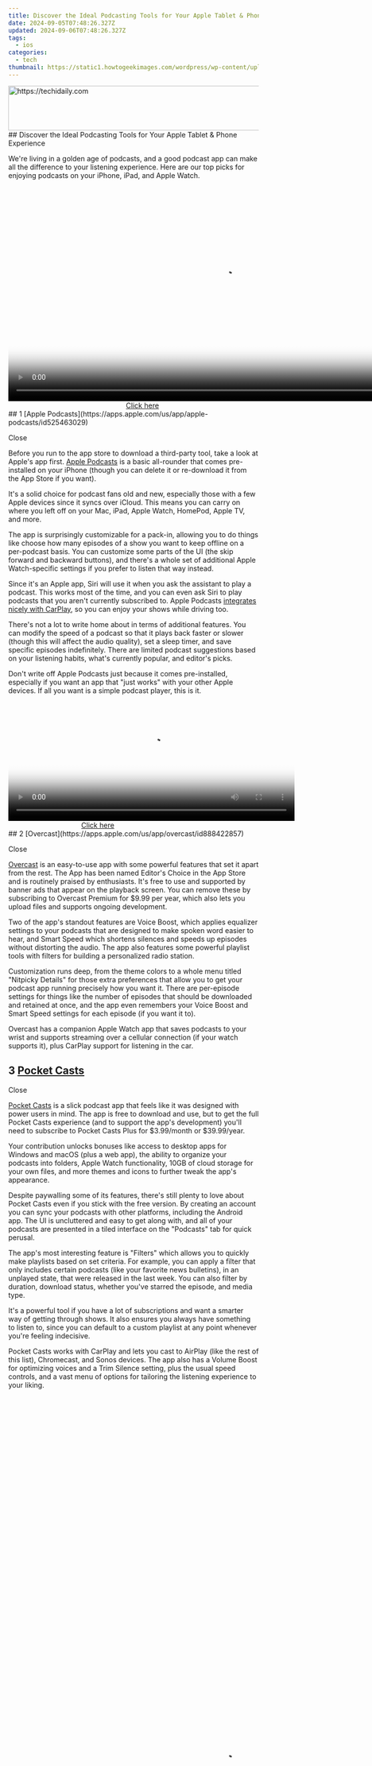 ```yaml
---
title: Discover the Ideal Podcasting Tools for Your Apple Tablet & Phone Experience
date: 2024-09-05T07:48:26.327Z
updated: 2024-09-06T07:48:26.327Z
tags:
  - ios
categories:
  - tech
thumbnail: https://static1.howtogeekimages.com/wordpress/wp-content/uploads/2023/06/52639145219_99b578052a_o.jpg
---
```


<!-- affiliate ads begin -->
<a href="https://aligracehair.sjv.io/c/5597632/2027167/19272" target="_top" id="2027167">
  <img src="//a.impactradius-go.com/display-ad/19272-2027167" border="0" alt="https://techidaily.com" width="728" height="90"/>
</a>
<img height="0" width="0" src="https://aligracehair.sjv.io/i/5597632/2027167/19272" style="position:absolute;visibility:hidden;" border="0" />
<!-- affiliate ads end -->
## Discover the Ideal Podcasting Tools for Your Apple Tablet & Phone Experience

We're living in a golden age of podcasts, and a good podcast app can make all the difference to your listening experience. Here are our top picks for enjoying podcasts on your iPhone, iPad, and Apple Watch.

<!-- affiliate ads begin -->
<span id="1424531">
					<video width="864" height="NaN" style="cursor:pointer"
           poster="//a.impactradius-go.com/display-clicktoplayimage/1424531.png"
           onclick="if(!this.playClicked){this.play();this.setAttribute('controls',true);this.playClicked=true;}">
	   <source src="//a.impactradius-go.com/display-ad/16446-1424531">
	   <img src="//a.impactradius-go.com/display-clicktoplayimage/1424531.png" style="border: none; height: 100%; width: 100%; object-fit: contain">
	</video>
	<div style="width:540px;text-align:center"><a href="javascript:window.open(decodeURIComponent('https%3A%2F%2Flaganoo.pxf.io%2Fc%2F5597632%2F1424531%2F16446'), '_blank');void(0);">Click here</a></div>
</span>
<img height="0" width="0" src="https://imp.pxf.io/i/5597632/1424531/16446" style="position:absolute;visibility:hidden;" border="0" />
<!-- affiliate ads end -->
## 1 [Apple Podcasts](https://apps.apple.com/us/app/apple-podcasts/id525463029) 

Close 

 Before you run to the app store to download a third-party tool, take a look at Apple's app first. [Apple Podcasts](http://apps.apple.com/us/app/apple-podcasts/id525463029) is a basic all-rounder that comes pre-installed on your iPhone (though you can delete it or re-download it from the App Store if you want).

 It's a solid choice for podcast fans old and new, especially those with a few Apple devices since it syncs over iCloud. This means you can carry on where you left off on your Mac, iPad, Apple Watch, HomePod, Apple TV, and more.

 The app is surprisingly customizable for a pack-in, allowing you to do things like choose how many episodes of a show you want to keep offline on a per-podcast basis. You can customize some parts of the UI (the skip forward and backward buttons), and there's a whole set of additional Apple Watch-specific settings if you prefer to listen that way instead.

 Since it's an Apple app, Siri will use it when you ask the assistant to play a podcast. This works most of the time, and you can even ask Siri to play podcasts that you aren't currently subscribed to. Apple Podcasts [integrates nicely with CarPlay](https://extra-resources.techidaily.com/2024-approved-breaking-barriers-in-text-animation-with-no-cost-tools/), so you can enjoy your shows while driving too.

 There's not a lot to write home about in terms of additional features. You can modify the speed of a podcast so that it plays back faster or slower (though this will affect the audio quality), set a sleep timer, and save specific episodes indefinitely. There are limited podcast suggestions based on your listening habits, what's currently popular, and editor's picks.

 Don't write off Apple Podcasts just because it comes pre-installed, especially if you want an app that "just works" with your other Apple devices. If all you want is a simple podcast player, this is it.

<!-- affiliate ads begin -->
<span id="1983549">
					<video width="576" height="240" style="cursor:pointer"
           poster="//a.impactradius-go.com/display-clicktoplayimage/1983549.png"
           onclick="if(!this.playClicked){this.play();this.setAttribute('controls',true);this.playClicked=true;}">
	   <source src="//a.impactradius-go.com/display-ad/22993-1983549">
	   <img src="//a.impactradius-go.com/display-clicktoplayimage/1983549.png" style="border: none; height: 100%; width: 100%; object-fit: contain">
	</video>
	<div style="width:360px;text-align:center"><a href="javascript:window.open(decodeURIComponent('https%3A%2F%2Fhomestyler.sjv.io%2Fc%2F5597632%2F1983549%2F22993'), '_blank');void(0);">Click here</a></div>
</span>
<img height="0" width="0" src="https://imp.pxf.io/i/5597632/1983549/22993" style="position:absolute;visibility:hidden;" border="0" />
<!-- affiliate ads end -->
## 2 [Overcast](https://apps.apple.com/us/app/overcast/id888422857) 

Close 

[Overcast](http://apps.apple.com/us/app/overcast/id888422857) is an easy-to-use app with some powerful features that set it apart from the rest. The App has been named Editor's Choice in the App Store and is routinely praised by enthusiasts. It's free to use and supported by banner ads that appear on the playback screen. You can remove these by subscribing to Overcast Premium for $9.99 per year, which also lets you upload files and supports ongoing development.

 Two of the app's standout features are Voice Boost, which applies equalizer settings to your podcasts that are designed to make spoken word easier to hear, and Smart Speed which shortens silences and speeds up episodes without distorting the audio. The app also features some powerful playlist tools with filters for building a personalized radio station.

 Customization runs deep, from the theme colors to a whole menu titled "Nitpicky Details" for those extra preferences that allow you to get your podcast app running precisely how you want it. There are per-episode settings for things like the number of episodes that should be downloaded and retained at once, and the app even remembers your Voice Boost and Smart Speed settings for each episode (if you want it to).

 Overcast has a companion Apple Watch app that saves podcasts to your wrist and supports streaming over a cellular connection (if your watch supports it), plus CarPlay support for listening in the car.

## 3 [Pocket Casts](https://apps.apple.com/us/app/pocket-casts/id414834813) 

Close 

[Pocket Casts](http://apps.apple.com/us/app/pocket-casts/id414834813) is a slick podcast app that feels like it was designed with power users in mind. The app is free to download and use, but to get the full Pocket Casts experience (and to support the app's development) you'll need to subscribe to Pocket Casts Plus for $3.99/month or $39.99/year.

 Your contribution unlocks bonuses like access to desktop apps for Windows and macOS (plus a web app), the ability to organize your podcasts into folders, Apple Watch functionality, 10GB of cloud storage for your own files, and more themes and icons to further tweak the app's appearance.

 Despite paywalling some of its features, there's still plenty to love about Pocket Casts even if you stick with the free version. By creating an account you can sync your podcasts with other platforms, including the Android app. The UI is uncluttered and easy to get along with, and all of your podcasts are presented in a tiled interface on the "Podcasts" tab for quick perusal.

 The app's most interesting feature is "Filters" which allows you to quickly make playlists based on set criteria. For example, you can apply a filter that only includes certain podcasts (like your favorite news bulletins), in an unplayed state, that were released in the last week. You can also filter by duration, download status, whether you've starred the episode, and media type.

 It's a powerful tool if you have a lot of subscriptions and want a smarter way of getting through shows. It also ensures you always have something to listen to, since you can default to a custom playlist at any point whenever you're feeling indecisive.

 Pocket Casts works with CarPlay and lets you cast to AirPlay (like the rest of this list), Chromecast, and Sonos devices. The app also has a Volume Boost for optimizing voices and a Trim Silence setting, plus the usual speed controls, and a vast menu of options for tailoring the listening experience to your liking.

<!-- affiliate ads begin -->
<span id="1424529">
					<video width="864" height="1536" style="cursor:pointer"
           poster="//a.impactradius-go.com/display-clicktoplayimage/1424529.png"
           onclick="if(!this.playClicked){this.play();this.setAttribute('controls',true);this.playClicked=true;}">
	   <source src="//a.impactradius-go.com/display-ad/16446-1424529">
	   <img src="//a.impactradius-go.com/display-clicktoplayimage/1424529.png" style="border: none; height: 100%; width: 100%; object-fit: contain">
	</video>
	<div style="width:540px;text-align:center"><a href="javascript:window.open(decodeURIComponent('https%3A%2F%2Flaganoo.pxf.io%2Fc%2F5597632%2F1424529%2F16446'), '_blank');void(0);">Click here</a></div>
</span>
<img height="0" width="0" src="https://imp.pxf.io/i/5597632/1424529/16446" style="position:absolute;visibility:hidden;" border="0" />
<!-- affiliate ads end -->
## 4 [Castro](https://apps.apple.com/us/app/apple-store/id1080840241) 

Close 

[Castro](https://apps.apple.com/us/app/apple-store/id1080840241) takes a unique approach to managing your podcast library. You can use it like a traditional podcasting app, where you pick a show and episode, but it works best as a curation platform. It's great if you feel overwhelmed by an avalanche of incoming podcasts and don't necessarily want to listen to every single one.

 Subscribing to podcasts is fast and easy, simply search and hit the "+" plus icon right from the results page (you can also import your podcasts from other apps). New episodes will appear on the "Inbox" tab, where you can choose to put them into your "Queue" or archive them. You can then work through your queue as if it were a feed, with one episode rolling into the next.

 Castro is free to use but some features are hidden behind a $3.99 monthly, $9.99 quarterly, or $24.99 yearly subscription. Subscribing unlocks features like a companion Apple Watch app, a Trim Silence feature, the ability to trim audio from Safari and listen to it with Castro, per-podcast settings, and an Enhance Voice audio booster. The free version is supported by adverts that take the form of promoted shows, which also disappear when you upgrade.

 There are plenty of options for customizing Castro outside of this, including download limits, UI tweaks, the ability to create Siri Shortcuts, plus color tints and light or dark themes. Castro is worth a shot if you're looking for a way to tame your podcast problem, particularly if you listen to a lot of shows that post frequent (even daily) episodes.

<!-- affiliate ads begin -->
<a href="https://aligracehair.sjv.io/c/5597632/1880944/19272" target="_top" id="1880944">
  <img src="//a.impactradius-go.com/display-ad/19272-1880944" border="0" alt="https://techidaily.com" width="728" height="90"/>
</a>
<img height="0" width="0" src="https://aligracehair.sjv.io/i/5597632/1880944/19272" style="position:absolute;visibility:hidden;" border="0" />
<!-- affiliate ads end -->
## 5 [Spotify](https://apps.apple.com/us/app/spotify-music-and-podcasts/id324684580) 

Close 

 If you already use [Spotify](https://apps.apple.com/us/app/spotify-music-and-podcasts/id324684580) for music streaming, you might want to keep everything under one roof and use it for podcasts too. Even if you aren't subscribed to Spotify Premium, the app still has some merit as a podcast player since it can be used free of charge. Spotify neatly separates music, podcasts, and audiobooks both in terms of library organization and discovery.

 If there's one thing that Spotify does well, it's podcast discovery. The service is packed with content, allowing you to filter by podcasts in search queries or browse by categories. Spotify also hosts podcast charts, giving you a quick overview of what's popular right now. Some shows are exclusive to Spotify, which means you're only able to listen to them if you use the streaming service's app. If you need a

 Tap "Follow" when you find something you like, and use the bell icon to get notifications when new episodes are available. You can customize automatic downloads on a per-show basis, or set global limits so that you always have something to listen to when you're offline. A companion Apple Watch app lets you control Spotify using your wrist, and CarPlay integration lets you listen along in the car.

 The app features a small selection of Now Playing tools including podcast chapters, a sleep timer, and speed controls.

 Are you a [YouTube Music](https://apps.apple.com/us/app/youtube-music/id1017492454) subscriber? Just like Spotify, [YouTube Music also features podcasts](https://blue-screen-error.techidaily.com/solving-storahcisys-errors-a-step-by-step-guide/). If you're a fan of keeping everything in one place, it's a good alternative to a service like Spotify.

<!-- affiliate ads begin -->
<a href="https://aligracehair.sjv.io/c/5597632/1880931/19272" target="_top" id="1880931">
  <img src="//a.impactradius-go.com/display-ad/19272-1880931" border="0" alt="https://techidaily.com" width="728" height="90"/>
</a>
<img height="0" width="0" src="https://aligracehair.sjv.io/i/5597632/1880931/19272" style="position:absolute;visibility:hidden;" border="0" />
<!-- affiliate ads end -->
## 6  Download, Listen, Delete 

 Podcasts provide an [unlimited amount of entertainment](https://discover-best.techidaily.com/abbyy-flexicapture110it/) and you can consume them while doing almost anything. Unfortunately, this can lead to us being a little over-zealous when subscribing to new shows. Make sure that podcasts don't [take up all of the free space on your iPhone](https://extra-approaches.techidaily.com/maintain-eye-contact-this-helps-establish-rapport-with-the-speaker-and-shows-your-engagement-for-2024/).

 Looking for Android apps instead? Check out [our favorite Android podcast apps](https://instagram-clips.techidaily.com/new-the-path-to-prominence-with-powerful-instagram-video-narratives-for-2024/).

<ins class="adsbygoogle"
     style="display:block"
     data-ad-format="autorelaxed"
     data-ad-client="ca-pub-7571918770474297"
     data-ad-slot="1223367746"></ins>



<ins class="adsbygoogle"
     style="display:block"
     data-ad-client="ca-pub-7571918770474297"
     data-ad-slot="8358498916"
     data-ad-format="auto"
     data-full-width-responsive="true"></ins>

<span class="atpl-alsoreadstyle">Also read:</span>
<div><ul>
<li><a href="https://youtube-sure.techidaily.com/024-approved-the-true-value-proposition-of-subscribing-to-youtube-premium/"><u>[New] 2024 Approved  The True Value Proposition of Subscribing to YouTube Premium</u></a></li>
<li><a href="https://vp-tips.techidaily.com/new-best-10-shopping-sites-to-customize-your-gift-boxes-for-2024/"><u>[New] Best 10 Shopping Sites to Customize Your Gift Boxes for 2024</u></a></li>
<li><a href="https://screen-video-capture.techidaily.com/new-mini-marvels-ultimate-game-hunt/"><u>[New] Mini Marvels' Ultimate Game Hunt</u></a></li>
<li><a href="https://vp-tips.techidaily.com/new-pushing-boundaries-with-vr-choosing-your-ultimate-game-platform/"><u>[New] Pushing Boundaries with VR  Choosing Your Ultimate Game Platform</u></a></li>
<li><a href="https://facebook-clips.techidaily.com/new-the-leading-edge-in-online-advertising-fb-insights-for-2024/"><u>[New] The Leading Edge in Online Advertising   FB Insights for 2024</u></a></li>
<li><a href="https://win-answers.techidaily.com/1722997679336-solved-world-of-warcraft-low-fps-2024-tips/"><u>[SOLVED] World of Warcraft Low FPS - 2024 Tips</u></a></li>
<li><a href="https://video-capture.techidaily.com/updated-2024-approved-exclusive-reviews-top-5-external-hdds-for-xbox-gamers/"><u>[Updated] 2024 Approved  Exclusive Reviews  Top 5 External HDDs for Xbox Gamers</u></a></li>
<li><a href="https://facebook-clips.techidaily.com/updated-2024-approved-facebooks-10-best-music-clips-making-them-happen/"><u>[Updated] 2024 Approved  Facebook's 10 Best Music Clips  Making Them Happen</u></a></li>
<li><a href="https://twitter-videos.techidaily.com/updated-customizing-the-twitter-interface-an-experts-tutorial-for-video-images/"><u>[Updated] Customizing the Twitter Interface  An Expert's Tutorial for Video Images</u></a></li>
<li><a href="https://facebook-video-share.techidaily.com/updated-time-management-using-timestamps-to-amplify-views-on-youtube/"><u>[Updated] Time Management  Using Timestamps to Amplify Views on YouTube</u></a></li>
<li><a href="https://os-tips.techidaily.com/breaking-free-from-the-ios-data-recovery-endless-cycle-top-three-solutions/"><u>Breaking Free From the iOS Data Recovery Endless Cycle: Top Three Solutions</u></a></li>
<li><a href="https://os-tips.techidaily.com/common-queries-and-insights-on-managing-iphones-voicemail-system/"><u>Common Queries & Insights on Managing iPhone's Voicemail System</u></a></li>
<li><a href="https://instagram-clips.techidaily.com/enhancing-viewer-experience-vertical-videos-in-final-cut-pro-x-for-2024/"><u>Enhancing Viewer Experience  Vertical Videos in Final Cut Pro X for 2024</u></a></li>
<li><a href="https://os-tips.techidaily.com/essential-solutions-fixing-your-iphones-wi-fi-connection-issues-in-just-7-steps/"><u>Essential Solutions: Fixing Your iPhone's Wi-Fi Connection Issues in Just 7 Steps</u></a></li>
<li><a href="https://extra-information.techidaily.com/exploring-new-design-dimensions-integrating-typesetting-into-ae/"><u>Exploring New Design Dimensions  Integrating Typesetting Into AE</u></a></li>
<li><a href="https://os-tips.techidaily.com/fast-track-to-finding-your-phones-imei-offline-a-step-by-step-guide/"><u>Fast Track to Finding Your Phone's IMEI Offline – A Step-by-Step Guide</u></a></li>
<li><a href="https://os-tips.techidaily.com/fenrir/"><u>Fenrir -</u></a></li>
<li><a href="https://os-tips.techidaily.com/fixing-non-functional-call-forwarding-on-your-iphone-effective-solutions-and-tips/"><u>Fixing Non-Functional Call Forwarding on Your iPhone: Effective Solutions and Tips</u></a></li>
<li><a href="https://os-tips.techidaily.com/fixing-non-responsive-touch-screens-in-apples-ipad-ios-1110912-models/"><u>Fixing Non-Responsive Touch Screens in Apple's iPad (iOS 11/10/9/12) Models</u></a></li>
<li><a href="https://os-tips.techidaily.com/full-iphone-storage-discover-14-immediate-fixes/"><u>Full iPhone Storage? Discover 14 Immediate Fixes</u></a></li>
<li><a href="https://os-tips.techidaily.com/guide-top-3-methods-for-enforcing-parental-control-on-your-childs-snapchat-app-on-ios-devices/"><u>Guide: Top 3 Methods for Enforcing Parental Control on Your Child's Snapchat App on iOS Devices</u></a></li>
<li><a href="https://os-tips.techidaily.com/how-to-resolve-issues-when-whatsapp-messages-fail-to-alert-you/"><u>How to Resolve Issues When WhatsApp Messages Fail to Alert You</u></a></li>
<li><a href="https://android-unlock.techidaily.com/how-to-track-imei-number-of-vivo-y200-through-google-earth-by-drfone-android/"><u>How To Track IMEI Number Of Vivo Y200 Through Google Earth?</u></a></li>
<li><a href="https://os-tips.techidaily.com/how-to-uncover-your-icloud-password-with-just-your-devices-imei-number-expert-secrets-revealed/"><u>How To Uncover Your iCloud Password With Just Your Device's IMEI Number - Expert Secrets Revealed!</u></a></li>
<li><a href="https://os-tips.techidaily.com/1723620251539-imessage-image-vanishing-issue-heres-the-ultimate-guide-to-resolving-it/"><u>IMessage Image Vanishing Issue? Here's the Ultimate Guide to Resolving It</u></a></li>
<li><a href="https://os-tips.techidaily.com/immediate-remedies-for-muted-iphones-expert-tips-to-restore-volume-fast/"><u>Immediate Remedies for Muted iPhones: Expert Tips to Restore Volume Fast</u></a></li>
<li><a href="https://apple-account.techidaily.com/in-2024-how-to-fix-locked-apple-id-from-iphone-15-pro-by-drfone-ios/"><u>In 2024, How to Fix Locked Apple ID from iPhone 15 Pro</u></a></li>
<li><a href="https://unlock-android.techidaily.com/in-2024-how-to-unlock-xiaomi-redmi-k70-pro-phone-without-google-account-by-drfone-android/"><u>In 2024, How to Unlock Xiaomi Redmi K70 Pro Phone without Google Account?</u></a></li>
<li><a href="https://extra-skills.techidaily.com/in-2024-optimal-memory-support-for-sony-alpha-7sii/"><u>In 2024, Optimal Memory Support for Sony Alpha 7SII</u></a></li>
<li><a href="https://phone-solutions.techidaily.com/in-2024-ultimate-guide-to-free-pptp-vpn-for-beginners-on-realme-gt-neo-5-drfone-by-drfone-virtual-android/"><u>In 2024, Ultimate Guide to Free PPTP VPN For Beginners On Realme GT Neo 5 | Dr.fone</u></a></li>
<li><a href="https://some-approaches.techidaily.com/in-2024-unlock-lunapics-secret-to-stunning-visuals/"><u>In 2024, Unlock LunaPic's Secret to Stunning Visuals</u></a></li>
<li><a href="https://os-tips.techidaily.com/1723620257938-maxed-out-memory-on-your-iphone-heres-how-you-can-free-up-space-in-14-ways/"><u>Maxed Out Memory on Your iPhone? Here's How You Can Free Up Space in 14 Ways</u></a></li>
<li><a href="https://win-forum.techidaily.com/navigating-the-major-social-platforms-facebook-twitter-instagram-and-youtube/"><u>Navigating the Major Social Platforms: Facebook, Twitter, Instagram & YouTube</u></a></li>
<li><a href="https://os-tips.techidaily.com/overcoming-obstacles-how-to-correctly-troubleshoot-itunes-match-problems/"><u>Overcoming Obstacles: How to Correctly Troubleshoot iTunes Match Problems</u></a></li>
<li><a href="https://os-tips.techidaily.com/resolve-iphone-recovery-mode-issues-quickly-with-these-3-secure-methods/"><u>Resolve iPhone Recovery Mode Issues Quickly with These 3 Secure Methods</u></a></li>
<li><a href="https://win-blog.techidaily.com/resolve-your-phasmophobia-vr-woes-step-by-step-correction-techniques/"><u>Resolve Your Phasmophobia VR Woes: Step-by-Step Correction Techniques</u></a></li>
<li><a href="https://video-capture.techidaily.com/rev-voice-recorder-review-for-2024/"><u>Rev Voice Recorder Review for 2024</u></a></li>
<li><a href="https://os-tips.techidaily.com/ringtones-gone-rogue-discover-10plus-methods-for-reviving-the-sound-on-iphone-ipad-and-android-devices/"><u>Ringtones Gone Rogue? Discover 10+ Methods for Reviving the Sound on iPhone, iPad & Android Devices</u></a></li>
<li><a href="https://extra-guidance.techidaily.com/samsungs-opponent-the-finest-non-gear-360-cameras-for-2024/"><u>Samsung's Opponent  The Finest Non-Gear 360 Cameras for 2024</u></a></li>
<li><a href="https://os-tips.techidaily.com/siri-stuck-top-10-fixes-to-reactivate-siri-on-your-iphone-comprehensive-tutorial/"><u>Siri Stuck? Top 10 Fixes to Reactivate Siri on Your iPhone – Comprehensive Tutorial</u></a></li>
<li><a href="https://os-tips.techidaily.com/solving-the-issue-of-a-deactivated-apple-id-top-5-methods-for-restoring-your-appstore-and-itunes-functionality/"><u>Solving the Issue of a Deactivated Apple ID: Top 5 Methods for Restoring Your AppStore & iTunes Functionality</u></a></li>
<li><a href="https://os-tips.techidaily.com/step-by-step-guide-how-to-effectively-reboot-your-ipod-touchnanoshuffle-issues-resolved/"><u>Step-by-Step Guide: How to Effectively Reboot Your iPod Touch/Nano/Shuffle (Issues Resolved)</u></a></li>
<li><a href="https://os-tips.techidaily.com/struggling-with-your-iphones-screen-top-solutions-inside/"><u>Struggling With Your iPhone's Screen? Top Solutions Inside</u></a></li>
<li><a href="https://os-tips.techidaily.com/the-complete-gods-and-goddesses-of-ancient-egypt/"><u>The Complete Gods and Goddesses of Ancient Egypt</u></a></li>
<li><a href="https://os-tips.techidaily.com/the-definitive-strategy-for-reviving-a-blocked-iphone-secrets-to-access-unlock-and-data-retrieval/"><u>The Definitive Strategy for Reviving a Blocked iPhone: Secrets to Access, Unlock, and Data Retrieval</u></a></li>
<li><a href="https://os-tips.techidaily.com/the-life-of-the-greek-gods/"><u>The Life of the Greek Gods</u></a></li>
<li><a href="https://os-tips.techidaily.com/1723620250975-troubleshoot-and-resolve-a-frozen-ipod-screen-in-depth-pictorial-instructions-for-success/"><u>Troubleshoot and Resolve a Frozen iPod Screen: In-Depth Pictorial Instructions for Success</u></a></li>
<li><a href="https://os-tips.techidaily.com/troubleshoot-your-iphone-ease-a-detailed-list-of-24-common-problems-and-fixes/"><u>Troubleshoot Your iPhone Ease: A Detailed List of 24 Common Problems & Fixes</u></a></li>
<li><a href="https://os-tips.techidaily.com/troubleshooting-the-red-screen-issue-on-iphones-a-step-by-step-guide/"><u>Troubleshooting the Red Screen Issue on iPhones - A Step-by-Step Guide</u></a></li>
<li><a href="https://os-tips.techidaily.com/troubleshooting-tips-for-iphone-photography-dealing-with-unresponsive-image-capture-functionality/"><u>Troubleshooting Tips for iPhone Photography: Dealing with Unresponsive Image Capture Functionality</u></a></li>
<li><a href="https://hardware-tips.techidaily.com/ultimate-guide-to-the-aoc-agon-pro-ag456uczd-top-rated-45-ultrawide-oled-gamers-dream-display-with-incredible-speed-and-design/"><u>Ultimate Guide to the AOC Agon Pro AG456UCZD - Top Rated 45 Ultrawide OLED Gamer's Dream Display with Incredible Speed & Design!</u></a></li>
<li><a href="https://os-tips.techidaily.com/ultimate-guide-link-your-apple-device-to-the-television-using-five-different-methods/"><u>Ultimate Guide: Link Your Apple Device to the Television Using Five Different Methods</u></a></li>
<li><a href="https://os-tips.techidaily.com/ultimate-guide-proven-ways-to-fix-iphones-non-functioning-alarm-feature/"><u>Ultimate Guide: Proven Ways to Fix iPhone's Non-Functioning Alarm Feature</u></a></li>
<li><a href="https://os-tips.techidaily.com/ultimate-tutorial-for-finding-lost-iphonesipads-using-apples-find-my-on-macos-computers/"><u>Ultimate Tutorial for Finding Lost iPhones/iPads Using Apple's Find My on macOS Computers</u></a></li>
<li><a href="https://os-tips.techidaily.com/understanding-and-solving-iphone-heat-up-a-comprehensive-guide/"><u>Understanding and Solving iPhone Heat-Up: A Comprehensive Guide</u></a></li>
<li><a href="https://extra-lessons.techidaily.com/unlocking-visual-potential-perfect-aspect-ratios-revealed/"><u>Unlocking Visual Potential  Perfect Aspect Ratios Revealed</u></a></li>
<li><a href="https://sound-issues.techidaily.com/windows-1aturboleta-de-la-victoria-english-the-victory-kite-a-poem-by-the-mexican-poet-and-revolutionary-figure-francisco-gabilondo-y-artia-better-known-und642/"><u>Windows 1Aturboleta De La Victoria''' (English: The Victory-Kite), a Poem by the Mexican Poet and Revolutionary Figure Francisco Gabilondo Y Artía, Better Known Under His Pseudonym as El Dúo U𝓦</u></a></li>
</ul></div>
